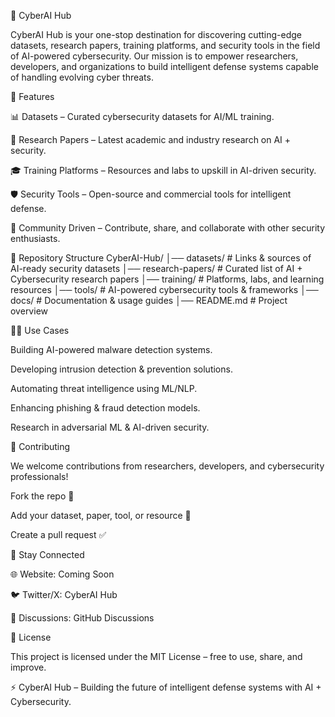 🔐 CyberAI Hub

CyberAI Hub is your one-stop destination for discovering cutting-edge datasets, research papers, training platforms, and security tools in the field of AI-powered cybersecurity.
Our mission is to empower researchers, developers, and organizations to build intelligent defense systems capable of handling evolving cyber threats.

🚀 Features

📊 Datasets – Curated cybersecurity datasets for AI/ML training.

📄 Research Papers – Latest academic and industry research on AI + security.

🎓 Training Platforms – Resources and labs to upskill in AI-driven security.

🛡 Security Tools – Open-source and commercial tools for intelligent defense.

🤝 Community Driven – Contribute, share, and collaborate with other security enthusiasts.

📂 Repository Structure
CyberAI-Hub/
│── datasets/         # Links & sources of AI-ready security datasets
│── research-papers/  # Curated list of AI + Cybersecurity research papers
│── training/         # Platforms, labs, and learning resources
│── tools/            # AI-powered cybersecurity tools & frameworks
│── docs/             # Documentation & usage guides
│── README.md         # Project overview

🧑‍💻 Use Cases

Building AI-powered malware detection systems.

Developing intrusion detection & prevention solutions.

Automating threat intelligence using ML/NLP.

Enhancing phishing & fraud detection models.

Research in adversarial ML & AI-driven security.

🤝 Contributing

We welcome contributions from researchers, developers, and cybersecurity professionals!

Fork the repo 🍴

Add your dataset, paper, tool, or resource 📌

Create a pull request ✅

📢 Stay Connected

🌐 Website: Coming Soon

🐦 Twitter/X: CyberAI Hub

💬 Discussions: GitHub Discussions

📜 License

This project is licensed under the MIT License – free to use, share, and improve.

⚡ CyberAI Hub – Building the future of intelligent defense systems with AI + Cybersecurity.
